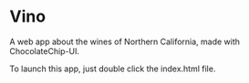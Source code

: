 # Vino
A web app about the wines of Northern California, made with ChocolateChip-UI.


To launch this app, just double click the index.html file.